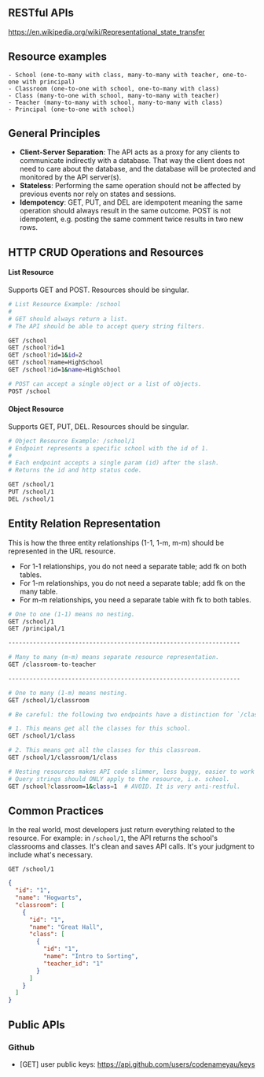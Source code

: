 ## RESTful APIs
https://en.wikipedia.org/wiki/Representational_state_transfer

## Resource examples
```
- School (one-to-many with class, many-to-many with teacher, one-to-one with principal)
- Classroom (one-to-one with school, one-to-many with class)
- Class (many-to-one with school, many-to-many with teacher)
- Teacher (many-to-many with school, many-to-many with class)
- Principal (one-to-one with school)
```

## General Principles

- **Client-Server Separation**: The API acts as a proxy for any clients to communicate indirectly with a database. That way the client does not need to care about the database, and the database will be protected and monitored by the API server(s).
- **Stateless**: Performing the same operation should not be affected by previous events nor rely on states and sessions.
- **Idempotency**: GET, PUT, and DEL are idempotent meaning the same operation should always result in the same outcome. POST is not idempotent, e.g. posting the same comment twice results in two new rows.

## HTTP CRUD Operations and Resources

#### List Resource

Supports GET and POST. Resources should be singular.

```bash
# List Resource Example: /school
#
# GET should always return a list.
# The API should be able to accept query string filters.

GET /school
GET /school?id=1
GET /school?id=1&id=2
GET /school?name=HighSchool
GET /school?id=1&name=HighSchool

# POST can accept a single object or a list of objects.
POST /school
```

#### Object Resource

Supports GET, PUT, DEL. Resources should be singular.

```bash
# Object Resource Example: /school/1
# Endpoint represents a specific school with the id of 1.
#
# Each endpoint accepts a single param (id) after the slash.
# Returns the id and http status code.

GET /school/1
PUT /school/1
DEL /school/1
```

## Entity Relation Representation
This is how the three entity relationships (1-1, 1-m, m-m) should be represented
in the URL resource.

- For 1-1 relationships, you do not need a separate table; add fk on both tables.
- For 1-m relationships, you do not need a separate table; add fk on the many table.
- For m-m relationships, you need a separate table with fk to both tables.

```bash
# One to one (1-1) means no nesting.
GET /school/1
GET /principal/1

------------------------------------------------------------------

# Many to many (m-m) means separate resource representation.
GET /classroom-to-teacher

------------------------------------------------------------------

# One to many (1-m) means nesting.
GET /school/1/classroom

# Be careful: the following two endpoints have a distinction for `/class`

# 1. This means get all the classes for this school.
GET /school/1/class

# 2. This means get all the classes for this classroom.
GET /school/1/classroom/1/class

# Nesting resources makes API code slimmer, less buggy, easier to work with and extend.
# Query strings should ONLY apply to the resource, i.e. school.
GET /school?classroom=1&class=1  # AVOID. It is very anti-restful.
```

## Common Practices

In the real world, most developers just return everything related to the resource. For example: in `/school/1`, the API returns the school's classrooms and classes. It's clean and saves API calls. It's your judgment to include what's necessary.
```
GET /school/1
```

```json
{
  "id": "1",
  "name": "Hogwarts",
  "classroom": [
    {
      "id": "1",
      "name": "Great Hall",
      "class": [
        {
          "id": "1",
          "name": "Intro to Sorting",
          "teacher_id": "1"
        }
      ]
    }
  ]
}
```

## Public APIs

### Github
- [GET] user public keys: https://api.github.com/users/codenameyau/keys
